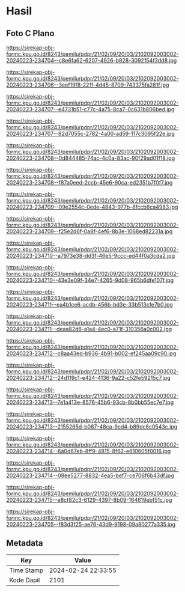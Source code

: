 # Hasil

## Foto C Plano

https://sirekap-obj-formc.kpu.go.id/8243/pemilu/pdpr/21/02/09/20/03/2102092003002-20240223-234704--c8e6fa62-6207-4926-b928-3092154f3dd8.jpg

https://sirekap-obj-formc.kpu.go.id/8243/pemilu/pdpr/21/02/09/20/03/2102092003002-20240223-234706--3eef19f8-221f-4d45-8709-743375fa281f.jpg

https://sirekap-obj-formc.kpu.go.id/8243/pemilu/pdpr/21/02/09/20/03/2102092003002-20240223-234707--e4731b51-c77c-4a75-8ca7-0c631b806bed.jpg

https://sirekap-obj-formc.kpu.go.id/8243/pemilu/pdpr/21/02/09/20/03/2102092003002-20240223-234707--82d7055c-2782-4a00-ad59-117c3095f22e.jpg

https://sirekap-obj-formc.kpu.go.id/8243/pemilu/pdpr/21/02/09/20/03/2102092003002-20240223-234708--0d844485-74ac-4c0a-83ac-90f29ad01f18.jpg

https://sirekap-obj-formc.kpu.go.id/8243/pemilu/pdpr/21/02/09/20/03/2102092003002-20240223-234708--f87a0eed-2ccb-45e6-90ca-ed2351b7f0f7.jpg

https://sirekap-obj-formc.kpu.go.id/8243/pemilu/pdpr/21/02/09/20/03/2102092003002-20240223-234709--09e2554c-0ede-4843-977b-8fccb6ca4983.jpg

https://sirekap-obj-formc.kpu.go.id/8243/pemilu/pdpr/21/02/09/20/03/2102092003002-20240223-234709--f25e2d6f-0a8f-4ef6-8b3e-1068ed82231a.jpg

https://sirekap-obj-formc.kpu.go.id/8243/pemilu/pdpr/21/02/09/20/03/2102092003002-20240223-234710--a7973e38-dd3f-46e5-9ccc-ed44f0a3cda2.jpg

https://sirekap-obj-formc.kpu.go.id/8243/pemilu/pdpr/21/02/09/20/03/2102092003002-20240223-234710--43e3e09f-34e7-4265-9d08-965b6dfe107f.jpg

https://sirekap-obj-formc.kpu.go.id/8243/pemilu/pdpr/21/02/09/20/03/2102092003002-20240223-234711--ea4b1ce6-acdb-456b-bd3e-33b513cfe7b0.jpg

https://sirekap-obj-formc.kpu.go.id/8243/pemilu/pdpr/21/02/09/20/03/2102092003002-20240223-234711--deaa82d6-a1a4-4ec0-a71f-310356a0c002.jpg

https://sirekap-obj-formc.kpu.go.id/8243/pemilu/pdpr/21/02/09/20/03/2102092003002-20240223-234712--c8aa43ed-b936-4b91-b002-ef245aa09c90.jpg

https://sirekap-obj-formc.kpu.go.id/8243/pemilu/pdpr/21/02/09/20/03/2102092003002-20240223-234712--24d119c1-e424-4136-9a22-c52fe59215c7.jpg

https://sirekap-obj-formc.kpu.go.id/8243/pemilu/pdpr/21/02/09/20/03/2102092003002-20240223-234713--7e1a413e-8576-45b6-93cb-8b0bb55ec7e7.jpg

https://sirekap-obj-formc.kpu.go.id/8243/pemilu/pdpr/21/02/09/20/03/2102092003002-20240223-234713--2155265d-b087-48ca-9cd4-b89dc6c0543c.jpg

https://sirekap-obj-formc.kpu.go.id/8243/pemilu/pdpr/21/02/09/20/03/2102092003002-20240223-234714--6a0d67eb-8ff9-4815-8f62-e610605f0016.jpg

https://sirekap-obj-formc.kpu.go.id/8243/pemilu/pdpr/21/02/09/20/03/2102092003002-20240223-234714--08ee5277-8832-4ea5-bef7-ce706f6b43df.jpg

https://sirekap-obj-formc.kpu.go.id/8243/pemilu/pdpr/21/02/09/20/03/2102092003002-20240223-234715--e8cf82c3-6129-4397-8b09-164619ebf51c.jpg

https://sirekap-obj-formc.kpu.go.id/8243/pemilu/pdpr/21/02/09/20/03/2102092003002-20240223-234705--f83d3f25-ae76-43d9-9198-09a80277a335.jpg


## Metadata

| Key        | Value               |
| ---------- | ------------------- |
| Time Stamp | 2024-02-24 22:33:55 |
| Kode Dapil | 2101                |



